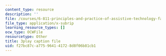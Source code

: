 ```yaml
---
content_type: resource
description: ''
file: /courses/6-811-principles-and-practice-of-assistive-technology-fall-2014/f27bc87ca775964141728d8f06b81cb1_x18bMLW4eO4.srt
file_type: application/x-subrip
learning_resource_types: []
ocw_type: OCWFile
resourcetype: Other
title: 3play caption file
uid: f27bc87c-a775-9641-4172-8d8f06b81cb1
---
```

